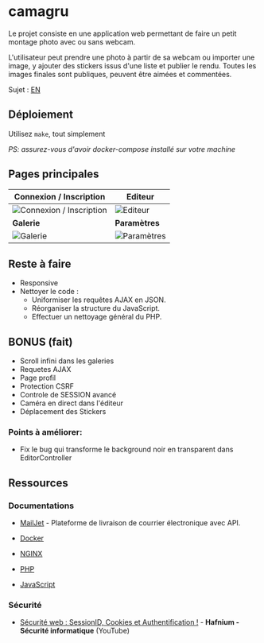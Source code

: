 # camagru

Le projet consiste en une application web permettant de faire un petit montage photo avec ou sans webcam.

L'utilisateur peut prendre une photo à partir de sa webcam ou importer une image, y ajouter des stickers issus d'une liste et publier le rendu. Toutes les images finales sont publiques, peuvent être aimées et commentées.

Sujet : [EN](https://github.com/Echo24h/camagru/blob/main/en.subject.pdf)

## Déploiement

Utilisez `make`, tout simplement

_PS: assurez-vous d'avoir docker-compose installé sur votre machine_

## Pages principales

| **Connexion / Inscription** | **Editeur** |
|-----------------------------|-------------|
| ![Connexion / Inscription](https://i.ibb.co/rtYcfgb/Capture-d-cran-du-2024-12-19-20-43-14.png) | ![Editeur](https://i.ibb.co/jWmzVXZ/Capture-d-cran-du-2024-12-19-20-47-52.png) |
| **Galerie** | **Paramètres** |
| ![Galerie](https://i.ibb.co/6NF03NJ/GALERIE.png) | ![Paramètres](https://i.ibb.co/RvWcr6h/Capture-d-cran-du-2024-12-19-20-50-17.png) |

## Reste à faire

- Responsive
- Nettoyer le code :
  - Uniformiser les requêtes AJAX en JSON.
  - Réorganiser la structure du JavaScript.
  - Effectuer un nettoyage général du PHP.

## BONUS (fait)

- Scroll infini dans les galeries
- Requetes AJAX
- Page profil
- Protection CSRF
- Controle de SESSION avancé
- Caméra en direct dans l'éditeur
- Déplacement des Stickers

### Points à améliorer:

- Fix le bug qui transforme le background noir en transparent dans EditorController

## Ressources

### Documentations

- [MailJet](https://dev.mailjet.com/email/guides/) - Plateforme de livraison de courrier électronique avec API.

- [Docker](https://docs.docker.com/)

- [NGINX](https://nginx.org/)

- [PHP](https://www.php.net/)

- [JavaScript](https://developer.mozilla.org/fr/docs/Web/JavaScript)

### Sécurité

- [Sécurité web : SessionID, Cookies et Authentification !](https://www.youtube.com/watch?v=J-1s-ONitRc) - **Hafnium - Sécurité informatique** (YouTube)
